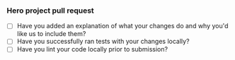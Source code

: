 ### Hero project pull request

- [ ] Have you added an explanation of what your changes do and why you'd like us to include them?
- [ ] Have you successfully ran tests with your changes locally?
- [ ] Have you lint your code locally prior to submission?
